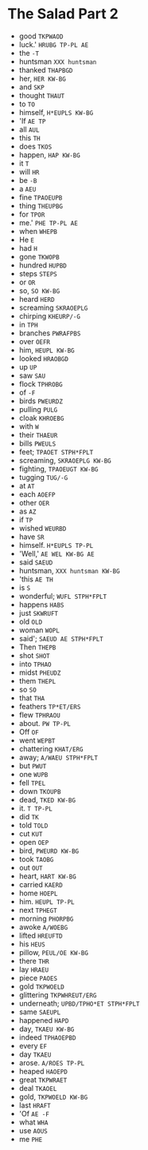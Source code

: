 # The Salad Part 2

* good `TKPWAOD`
* luck.' `HRUBG TP-PL AE`
* the `-T`
* huntsman `XXX huntsman`
* thanked `THAPBGD`
* her, `HER KW-BG`
* and `SKP`
* thought `THAUT`
* to `TO`
* himself, `H*EUPLS KW-BG`
* 'If `AE TP`
* all `AUL`
* this `TH`
* does `TKOS`
* happen, `HAP KW-BG`
* it `T`
* will `HR`
* be `-B`
* a `AEU`
* fine `TPAOEUPB`
* thing `THEUPBG`
* for `TPOR`
* me.' `PHE TP-PL AE`
* when `WHEPB`
* He `E`
* had `H`
* gone `TKWOPB`
* hundred `HUPBD`
* steps `STEPS`
* or `OR`
* so, `SO KW-BG`
* heard `HERD`
* screaming `SKRAOEPLG`
* chirping `KHEURP/-G`
* in `TPH`
* branches `PWRAFPBS`
* over `OEFR`
* him, `HEUPL KW-BG`
* looked `HRAOBGD`
* up `UP`
* saw `SAU`
* flock `TPHROBG`
* of `-F`
* birds `PWEURDZ`
* pulling `PULG`
* cloak `KHROEBG`
* with `W`
* their `THAEUR`
* bills `PWEULS`
* feet; `TPAOET STPH*FPLT`
* screaming, `SKRAOEPLG KW-BG`
* fighting, `TPAOEUGT KW-BG`
* tugging `TUG/-G`
* at `AT`
* each `AOEFP`
* other `OER`
* as `AZ`
* if `TP`
* wished `WEURBD`
* have `SR`
* himself. `H*EUPLS TP-PL`
* 'Well,' `AE WEL KW-BG AE`
* said `SAEUD`
* huntsman, `XXX huntsman KW-BG`
* 'this `AE TH`
* is `S`
* wonderful; `WUFL STPH*FPLT`
* happens `HABS`
* just `SKWRUFT`
* old `OLD`
* woman `WOPL`
* said'; `SAEUD AE STPH*FPLT`
* Then `THEPB`
* shot `SHOT`
* into `TPHAO`
* midst `PHEUDZ`
* them `THEPL`
* so `SO`
* that `THA`
* feathers `TP*ET/ERS`
* flew `TPHRAOU`
* about. `PW TP-PL`
* Off `OF`
* went `WEPBT`
* chattering `KHAT/ERG`
* away; `A/WAEU STPH*FPLT`
* but `PWUT`
* one `WUPB`
* fell `TPEL`
* down `TKOUPB`
* dead, `TKED KW-BG`
* it. `T TP-PL`
* did `TK`
* told `TOLD`
* cut `KUT`
* open `OEP`
* bird, `PWEURD KW-BG`
* took `TAOBG`
* out `OUT`
* heart, `HART KW-BG`
* carried `KAERD`
* home `HOEPL`
* him. `HEUPL TP-PL`
* next `TPHEGT`
* morning `PHORPBG`
* awoke `A/WOEBG`
* lifted `HREUFTD`
* his `HEUS`
* pillow, `PEUL/OE KW-BG`
* there `THR`
* lay `HRAEU`
* piece `PAOES`
* gold `TKPWOELD`
* glittering `TKPWHREUT/ERG`
* underneath; `UPBD/TPHO*ET STPH*FPLT`
* same `SAEUPL`
* happened `HAPD`
* day, `TKAEU KW-BG`
* indeed `TPHAOEPBD`
* every `EF`
* day `TKAEU`
* arose. `A/ROES TP-PL`
* heaped `HAOEPD`
* great `TKPWRAET`
* deal `TKAOEL`
* gold, `TKPWOELD KW-BG`
* last `HRAFT`
* 'Of `AE -F`
* what `WHA`
* use `AOUS`
* me `PHE`
